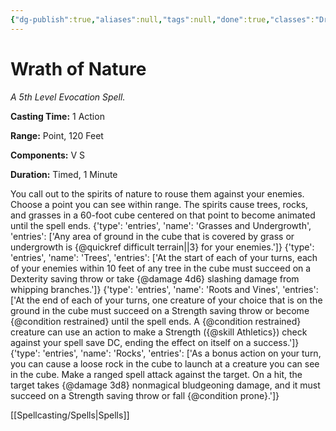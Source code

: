 ```yaml
---
{"dg-publish":true,"aliases":null,"tags":null,"done":true,"classes":"Druid, Ranger,","spellLevel":5,"school":"Evocation","source":"XGE","permalink":"/spells/wrath-of-nature/","dgHomeLink":false,"dgPassFrontmatter":true}
---
```


# Wrath of Nature
*A 5th Level Evocation Spell.*

**Casting Time:** 1 Action

**Range:** Point, 120 Feet

**Components:** V S 

**Duration:** Timed, 1 Minute

You call out to the spirits of nature to rouse them against your enemies. Choose a point you can see within range. The spirits cause trees, rocks, and grasses in a 60-foot cube centered on that point to become animated until the spell ends.
{'type': 'entries', 'name': 'Grasses and Undergrowth', 'entries': ['Any area of ground in the cube that is covered by grass or undergrowth is {@quickref difficult terrain||3} for your enemies.']}
{'type': 'entries', 'name': 'Trees', 'entries': ['At the start of each of your turns, each of your enemies within 10 feet of any tree in the cube must succeed on a Dexterity saving throw or take {@damage 4d6} slashing damage from whipping branches.']}
{'type': 'entries', 'name': 'Roots and Vines', 'entries': ['At the end of each of your turns, one creature of your choice that is on the ground in the cube must succeed on a Strength saving throw or become {@condition restrained} until the spell ends. A {@condition restrained} creature can use an action to make a Strength ({@skill Athletics}) check against your spell save DC, ending the effect on itself on a success.']}
{'type': 'entries', 'name': 'Rocks', 'entries': ['As a bonus action on your turn, you can cause a loose rock in the cube to launch at a creature you can see in the cube. Make a ranged spell attack against the target. On a hit, the target takes {@damage 3d8} nonmagical bludgeoning damage, and it must succeed on a Strength saving throw or fall {@condition prone}.']}

[[Spellcasting/Spells|Spells]]